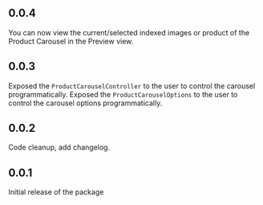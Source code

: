 ## 0.0.4

You can now view the current/selected indexed images or product of the Product Carousel in the Preview view.

## 0.0.3

Exposed the `ProductCarouselController` to the user to control the carousel programmatically.
Exposed the `ProductCarouselOptions` to the user to control the carousel options programmatically.

## 0.0.2

Code cleanup, add changelog.

## 0.0.1

Initial release of the package
